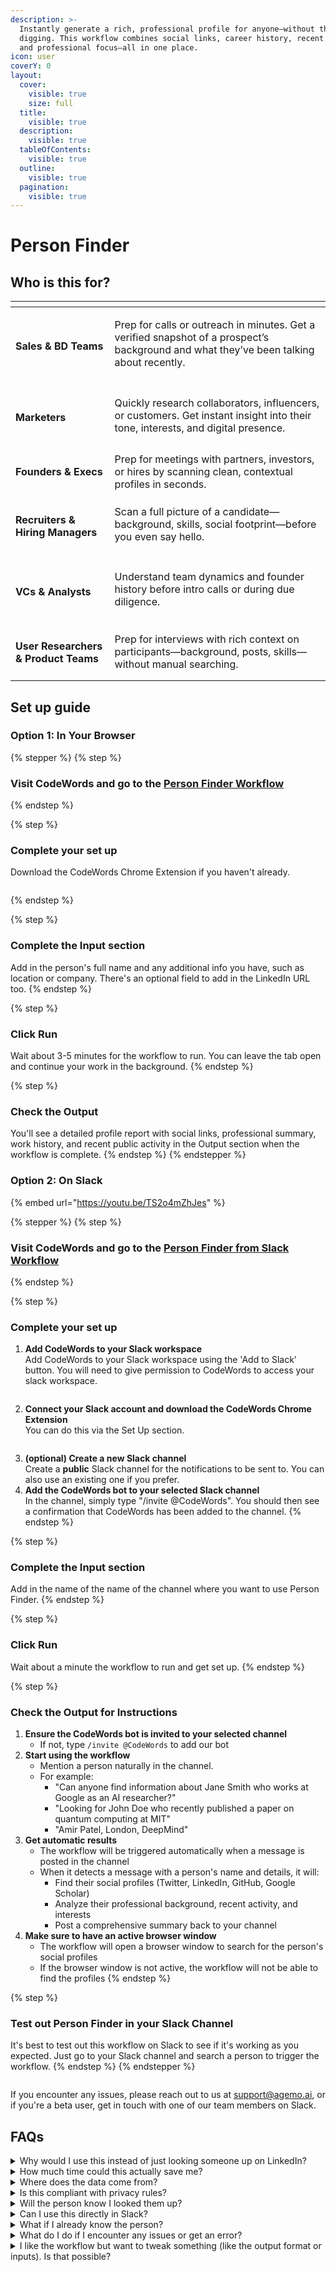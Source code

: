 ```yaml
---
description: >-
  Instantly generate a rich, professional profile for anyone—without the manual
  digging. This workflow combines social links, career history, recent activity,
  and professional focus—all in one place.
icon: user
coverY: 0
layout:
  cover:
    visible: true
    size: full
  title:
    visible: true
  description:
    visible: true
  tableOfContents:
    visible: true
  outline:
    visible: true
  pagination:
    visible: true
---
```


# Person Finder

## Who is this for?

<table data-view="cards"><thead><tr><th></th><th></th></tr></thead><tbody><tr><td><h4>Sales &#x26; BD Teams</h4></td><td><p>Prep for calls or outreach in minutes. Get a verified snapshot of a prospect’s background and what they’ve been talking about recently.</p><h4></h4></td></tr><tr><td><h4>Marketers </h4></td><td><p>Quickly research collaborators, influencers, or customers. Get instant insight into their tone, interests, and digital presence.</p><h4></h4></td></tr><tr><td><h4>Founders &#x26; Execs</h4></td><td>Prep for meetings with partners, investors, or hires by scanning clean, contextual profiles in seconds.</td></tr><tr><td><h4>Recruiters &#x26; Hiring Managers</h4></td><td><p>Scan a full picture of a candidate—background, skills, social footprint—before you even say hello.</p><h4></h4></td></tr><tr><td><h4>VCs &#x26; Analysts</h4></td><td><p>Understand team dynamics and founder history before intro calls or during due diligence.</p><h4></h4></td></tr><tr><td><h4>User Researchers &#x26; Product Teams</h4></td><td>Prep for interviews with rich context on participants—background, posts, skills—without manual searching.</td></tr></tbody></table>

## Set up guide

### Option 1: In Your Browser&#x20;

{% stepper %}
{% step %}
### Visit CodeWords and go to the [Person Finder Workflow](https://codewords.agemo.ai/run/person_finder)&#x20;
{% endstep %}

{% step %}
### Complete your set up&#x20;

Download the CodeWords Chrome Extension if you haven't already.

<figure><img src="../../.gitbook/assets/Screenshot 2025-05-28 at 12.13.51.png" alt=""><figcaption></figcaption></figure>
{% endstep %}

{% step %}
### Complete the Input section

Add in the person's full name and any additional info you have, such as location or company. There's an optional field to add in the LinkedIn URL too.
{% endstep %}

{% step %}
### Click Run

Wait about 3-5 minutes for the workflow to run. You can leave the tab open and continue your work in the background.&#x20;
{% endstep %}

{% step %}
### Check the Output

You'll see a detailed profile report with social links, professional summary, work history, and recent public activity in the Output section when the workflow is complete.
{% endstep %}
{% endstepper %}

### Option 2: On Slack

{% embed url="https://youtu.be/TS2o4mZhJes" %}

{% stepper %}
{% step %}
### Visit CodeWords and go to the [Person Finder from Slack Workflow](https://codewords.agemo.ai/run/person_finder)&#x20;


{% endstep %}

{% step %}
### Complete your set up&#x20;

1. **Add CodeWords to your Slack workspace**\
   Add CodeWords to your Slack workspace using the 'Add to Slack' button. You will need to give permission to CodeWords to access your slack workspace.&#x20;

<img src="../../.gitbook/assets/Screenshot 2025-05-28 at 12.28.28.png" alt="" data-size="original">

2. **Connect your Slack account and download the CodeWords Chrome Extension**\
   You can do this via the Set Up section.

<figure><img src="../../.gitbook/assets/Screenshot 2025-05-28 at 12.30.32.png" alt=""><figcaption></figcaption></figure>

3. **(optional) Create a new Slack channel**\
   Create a **public** Slack channel for the notifications to be sent to. You can also use an existing one if you prefer.
4. **Add the CodeWords bot to your selected Slack channel**\
   In the channel, simply type "/invite @CodeWords". You should then see a confirmation that CodeWords has been added to the channel.
{% endstep %}

{% step %}
### Complete the Input section

Add in the name of the name of the channel where you want to use Person Finder.&#x20;
{% endstep %}

{% step %}
### Click Run

Wait about a minute the workflow to run and get set up.&#x20;
{% endstep %}

{% step %}
### Check the Output for Instructions

1. **Ensure the CodeWords bot is invited to your selected channel**
   * If not, type `/invite @CodeWords` to add our bot
2. **Start using the workflow**
   * Mention a person naturally in the channel.
   * For example:
     * "Can anyone find information about Jane Smith who works at Google as an AI researcher?"
     * "Looking for John Doe who recently published a paper on quantum computing at MIT"
     * "Amir Patel, London, DeepMind"
3. **Get automatic results**
   * The workflow will be triggered automatically when a message is posted in the channel
   * When it detects a message with a person's name and details, it will:
     * Find their social profiles (Twitter, LinkedIn, GitHub, Google Scholar)
     * Analyze their professional background, recent activity, and interests
     * Post a comprehensive summary back to your channel
4. **Make sure to have an active browser window**
   * The workflow will open a browser window to search for the person's social profiles
   * If the browser window is not active, the workflow will not be able to find the profiles
{% endstep %}

{% step %}
### Test out Person Finder in your Slack Channel&#x20;

It's best to test out this workflow on Slack to see if it's working as you expected. Just go to your Slack channel and search a person to trigger the workflow.&#x20;
{% endstep %}
{% endstepper %}

<figure><img src="../../.gitbook/assets/Screenshot 2025-05-28 at 12.38.23.png" alt=""><figcaption></figcaption></figure>

If you encounter any issues, please reach out to us at support@agemo.ai, or if you're a beta user, get in touch with one of our team members on Slack.

## FAQs

<details>

<summary>Why would I use this instead of just looking someone up on LinkedIn?</summary>

Person Finder pulls in information from multiple sources—not just LinkedIn. You get a richer, more complete view (social links, posts, skills, career history) in one place, without needing to bounce between tabs.

</details>

<details>

<summary>How much time could this actually save me? </summary>

On average, users save up to 30 minutes per person. It removes the need to search across platforms and piece together context manually—especially helpful when prepping for multiple calls in a row.

</details>

<details>

<summary>Where does the data come from?</summary>

Person Finder pulls publicly available information from sources like LinkedIn, Twitter, company bios, and more—then compiles it into a clean, scannable format.

</details>

<details>

<summary>Is this compliant with privacy rules?</summary>

Yes—all data surfaced is publicly available. We don’t scrape private info or violate platform policies.

</details>

<details>

<summary>Will the person know I looked them up?</summary>

No—Person Finder doesn’t trigger profile view notifications (like LinkedIn often does). Your research stays private.

</details>

<details>

<summary>Can I use this directly in Slack?</summary>

Yes—that’s the beauty of it. You can trigger the workflow by searching a name in Slack and get the full profile directly in-thread, without switching tools.

</details>

<details>

<summary>What if I already know the person?</summary>

Even if you do, Person Finder is helpful for refreshing context—especially on recent posts, new roles, or shared links you may have missed.

</details>

<details>

<summary>What do I do if I encounter any issues or get an error? </summary>

Reach out at support@agemo.ai, or message our team on Slack if you're in the beta group.

</details>

<details>

<summary>I like the workflow but want to tweak something (like the output format or inputs). Is that possible?</summary>

Yes! Just reach out via the chat widget on CodeWords and type in the variation you'd like. Plus, we're rolling out an edit feature soon, so you'll be able to customize workflows on your own with just a few clicks or message.

</details>
